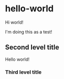 # hello-world
Hi world!

I'm doing this as a test!

## Second level title

Hello world!

### Third level title

